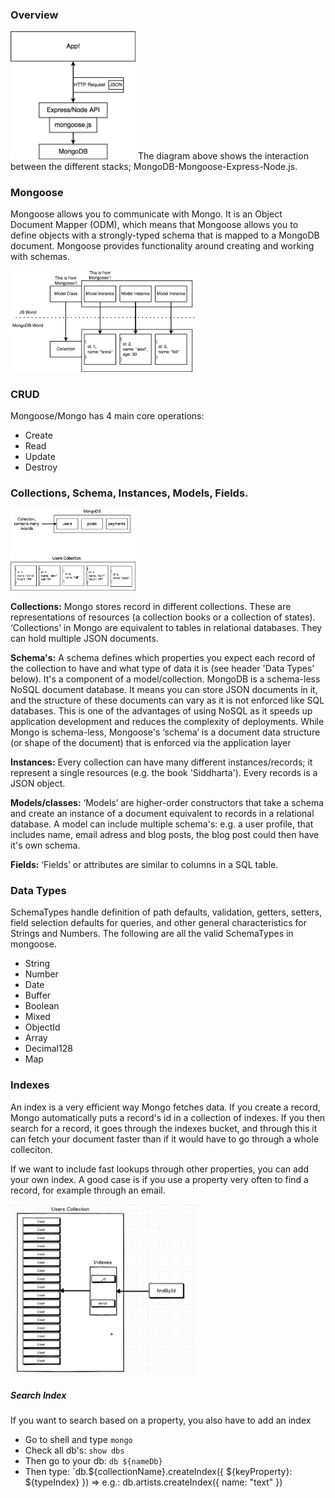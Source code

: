 ### Overview
<img src="images/mongoDB.png" width="200">
The diagram above shows the interaction between the different stacks; MongoDB-Mongoose-Express-Node.js. 

### Mongoose
Mongoose allows you to communicate with Mongo. It is an Object Document Mapper (ODM), which means that Mongoose allows you to define objects with a strongly-typed schema that is mapped to a MongoDB document. Mongoose provides functionality around creating and working with schemas. 

<img src="images/mongoose.png?" width="300">

### CRUD
Mongoose/Mongo has 4 main core operations:
- Create
- Read
- Update
- Destroy

### Collections, Schema, Instances, Models, Fields. 
<img src="images/mongoDB-storeinfo.png" width="200">

**Collections:** Mongo stores record in different collections. These are representations of resources (a collection books or a collection of states). ‘Collections’ in Mongo are equivalent to tables in relational databases. They can hold multiple JSON documents.

**Schema's:** A schema defines which properties you expect each record of the collection to have and what type of data it is (see header 'Data Types' below). It's a component of a model/collection. MongoDB is a schema-less NoSQL document database. It means you can store JSON documents in it, and the structure of these documents can vary as it is not enforced like SQL databases. This is one of the advantages of using NoSQL as it speeds up application development and reduces the complexity of deployments. While Mongo is schema-less, Mongoose's ‘schema’ is a document data structure (or shape of the document) that is enforced via the application layer

**Instances:** Every collection can have many different instances/records; it represent a single resources (e.g. the book 'Siddharta'). Every records is a JSON object. 

**Models/classes:** ‘Models’ are higher-order constructors that take a schema and create an instance of a document equivalent to records in a relational database. A model can include multiple schema's: e.g. a user profile, that includes name, email adress and blog posts, the blog post could then have it's own schema. 

**Fields:** ‘Fields’ or attributes are similar to columns in a SQL table.

### Data Types
SchemaTypes handle definition of path defaults, validation, getters, setters, field selection defaults for queries, and other general characteristics for Strings and Numbers. The following are all the valid SchemaTypes in mongoose.
- String
- Number
- Date
- Buffer
- Boolean
- Mixed
- ObjectId
- Array
- Decimal128
- Map

### Indexes
An index is a very efficient way Mongo fetches data. If you create a record, Mongo automatically puts a record's id in a collection of indexes. If you then search for a record, it goes through the indexes bucket, and through this it can fetch your document faster than if it would have to go through a whole colleciton. 

If we want to include fast lookups through other properties, you can add your own index. A good case is if you use a property very often to find a record, for example through an email. 

<img src="images/indexes.png" width="300">

##### Search Index
If you want to search based on a property, you also have to add an index
- Go to shell and type `mongo`
- Check all db's: `show dbs`
- Then go to your db: `db ${nameDb}`
- Then type: `db.${collectionName}.createIndex({ ${keyProperty}: ${typeIndex} }) => e.g.:  db.artists.createIndex({ name: "text" })



